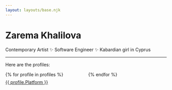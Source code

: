 ```yaml
---
layout: layouts/base.njk
---
```

<style>
  .profiles {
    list-style: none;
    padding: 0;
    columns: 2;
  }
  .profiles-item {
    padding: 0.5em 0;
  }
</style>
# Zarema Khalilova

Contemporary Artist ✨ Software Engineer ✨ Kabardian girl in Cyprus

---

Here are the profiles:

<ul class="profiles">
  {% for profile in profiles %}<li class="profiles-item"><a rel="me" href="{{ profile.URL }}">{{ profile.Platform }}</a></li>{% endfor %}
</ul>
